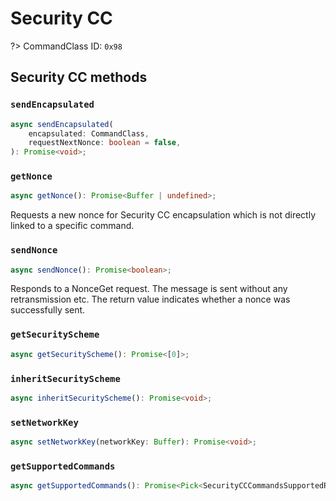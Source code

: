 # Security CC

?> CommandClass ID: `0x98`

## Security CC methods

### `sendEncapsulated`

```ts
async sendEncapsulated(
	encapsulated: CommandClass,
	requestNextNonce: boolean = false,
): Promise<void>;
```

### `getNonce`

```ts
async getNonce(): Promise<Buffer | undefined>;
```

Requests a new nonce for Security CC encapsulation which is not directly linked to a specific command.

### `sendNonce`

```ts
async sendNonce(): Promise<boolean>;
```

Responds to a NonceGet request. The message is sent without any retransmission etc.
The return value indicates whether a nonce was successfully sent.

### `getSecurityScheme`

```ts
async getSecurityScheme(): Promise<[0]>;
```

### `inheritSecurityScheme`

```ts
async inheritSecurityScheme(): Promise<void>;
```

### `setNetworkKey`

```ts
async setNetworkKey(networkKey: Buffer): Promise<void>;
```

### `getSupportedCommands`

```ts
async getSupportedCommands(): Promise<Pick<SecurityCCCommandsSupportedReport, "supportedCCs" | "controlledCCs"> | undefined>;
```
